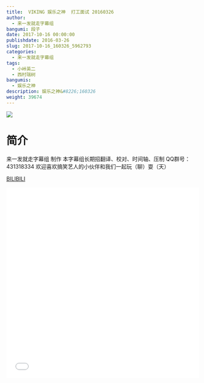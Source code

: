 ```yaml
---
title:  VIKING 娱乐之神  打工面试 20160326
author: 
  - 来一发就走字幕组
bangumi: 段子
date: 2017-10-16 00:00:00
publishdate: 2016-03-26
slug: 2017-10-16_160326_5962793
categories: 
  - 来一发就走字幕组
tags: 
  - 小峠英二
  - 西村瑞树
bangumis: 
  - 娱乐之神
description: 娱乐之神&#8226;160326
weight: 39674
---
```


![](https://i.imgur.com/QvaguFl.jpg)

# 简介  
来一发就走字幕组 制作  本字幕组长期招翻译、校对、时间轴、压制   QQ群号：431318334 欢迎喜欢搞笑艺人的小伙伴和我们一起玩（聊）耍（天）

  [BILIBILI](https://www.bilibili.com/video/av5962793/)


<div class="vcontainer">  <iframe class='video' src="//www.bilibili.com/blackboard/player.html?aid=5962793" width="100%" height="500" frameborder="0" allowfullscreen="allowfullscreen"></iframe></div>
